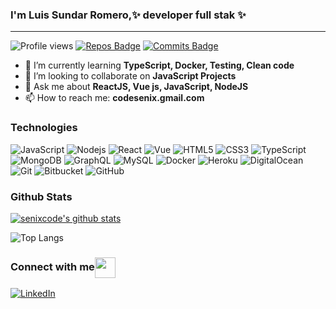 ### I'm Luis Sundar Romero,✨ developer full stak ✨ 
<!--

**senixcode/senixcode** is a  _special_ repository because its `README.md` (this file) appears on your GitHub profile.

Here are some ideas to get you started:

- 🔭 I’m currently working on ...
- 🌱 I’m currently learning ...
- 👯 I’m looking to collaborate on ...
- 🤔 I’m looking for help with ...
- 💬 Ask me about ...
- 📫 How to reach me: ...
- 😄 Pronouns: ...
- ⚡ Fun fact: ...

-->
---

![Profile views](https://gpvc.arturio.dev/senixcode) [![Repos Badge](https://badges.pufler.dev/repos/senixcode)](https://badges.pufler.dev) [![Commits Badge](https://badges.pufler.dev/commits/monthly/senixcode)](https://badges.pufler.dev)

- 🌱 I’m currently learning **TypeScript, Docker, Testing, Clean code**
- 👯 I’m looking to collaborate on **JavaScript Projects**
- 💬 Ask me about **ReactJS, Vue js, JavaScript, NodeJS**
- 📫 How to reach me: **codesenix.gmail.com**

### Technologies

![JavaScript](https://img.shields.io/badge/-JavaScript-black?style=for-the-badge&logo=javascript) ![Nodejs](https://img.shields.io/badge/-Nodejs-black?style=for-the-badge&logo=Node.js) ![React](https://img.shields.io/badge/-React-black?style=for-the-badge&logo=react) ![Vue](https://img.shields.io/badge/-JavaScript-black?style=for-the-badge&logo=vue.js) ![HTML5](https://img.shields.io/badge/-HTML5-E34F26?style=for-the-badge&logo=html5&logoColor=white) ![CSS3](https://img.shields.io/badge/-CSS3-1572B6?style=for-the-badge&logo=css3)  ![TypeScript](https://img.shields.io/badge/typescript%20-%23007ACC.svg?&style=for-the-badge&logo=typescript&logoColor=white) ![MongoDB](https://img.shields.io/badge/-MongoDB-black?style=for-the-badge&logo=mongodb) ![GraphQL](https://img.shields.io/badge/-GraphQL-E10098?style=for-the-badge&logo=graphql) ![MySQL](https://img.shields.io/badge/-MySQL-black?style=for-the-badge&logo=mysql) ![Docker](https://img.shields.io/badge/docker%20-%230db7ed.svg?&style=for-the-badge&logo=docker&logoColor=white) ![Heroku](https://img.shields.io/badge/-Heroku-430098?style=for-the-badge&logo=heroku) ![DigitalOcean](https://img.shields.io/badge/-Digital%20Ocean-darkblue?style=for-the-badge&logo=digitalocean) ![Git](https://img.shields.io/badge/-Git-black?style=for-the-badge&logo=git) ![Bitbucket](https://img.shields.io/badge/bitbucket%20-%230047B3.svg?&style=for-the-badge&logo=bitbucket&logoColor=white) ![GitHub](https://img.shields.io/badge/-GitHub-181717?style=for-the-badge&logo=github)

### Github Stats

[![senixcode's github stats](https://github-readme-stats.vercel.app/api?username=senixcode&show_icons=true&hide=["contribs"]&theme=tokyonight)](https://github.com/anuraghazra/github-readme-stats)  

![Top Langs](https://github-readme-stats.vercel.app/api/top-langs/?username=senixcode&layout=compact&theme=tokyonight)
<br/>

<div align="start">
  <h3 align="start">Connect with me<img align="center" src="https://github.com/rajput2107/rajput2107/blob/master/Assets/Handshake.gif" height="33px" /></h3> 
</div>
<p align="start">
<a href="https://www.linkedin.com/in/senixcode-developer/" target="_blank"><img src="https://img.shields.io/badge/LinkedIn-%230077B5.svg?&style=flat-square&logo=linkedin&logoColor=white" alt="LinkedIn"></a>
</p>
